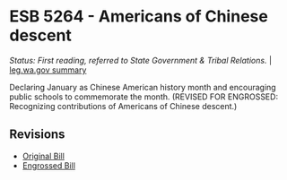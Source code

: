 # ESB 5264 - Americans of Chinese descent
*Status: First reading, referred to State Government & Tribal Relations.* | [leg.wa.gov summary](https://app.leg.wa.gov/billsummary?BillNumber=5264&Year=2021)

Declaring January as Chinese American history month and encouraging public schools to commemorate the month. (REVISED FOR ENGROSSED: Recognizing contributions of Americans of Chinese descent.)

## Revisions
* [Original Bill](1/)
* [Engrossed Bill](1/)